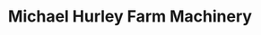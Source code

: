 ---
title: "Michael Hurley Farm Machinery"
url: /bandon/michael-hurley-farm-machinery/
shop: agrarian
---